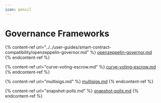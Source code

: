 ```yaml
---
icon: pencil
---
```


# Governance Frameworks

{% content-ref url="../../user-guides/smart-contract-compatibility/openzeppelin-governor.md" %}
[openzeppelin-governor.md](../../user-guides/smart-contract-compatibility/openzeppelin-governor.md)
{% endcontent-ref %}

{% content-ref url="curve-voting-escrow.md" %}
[curve-voting-escrow.md](curve-voting-escrow.md)
{% endcontent-ref %}

{% content-ref url="multisigs.md" %}
[multisigs.md](multisigs.md)
{% endcontent-ref %}

{% content-ref url="snapshot-polls.md" %}
[snapshot-polls.md](snapshot-polls.md)
{% endcontent-ref %}
